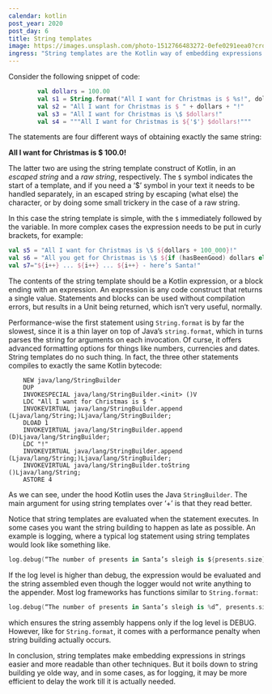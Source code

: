 ```yaml
---
calendar: kotlin
post_year: 2020
post_day: 6
title: String templates
image: https://images.unsplash.com/photo-1512766483272-0efe0291eea0?crop=entropy&cs=tinysrgb&fit=max&fm=jpg&ixid=MXwxfDB8MXxhbGx8fHx8fHx8fA&ixlib=rb-1.2.1&q=80&w=1080
ingress: "String templates are the Kotlin way of embedding expressions in a string. "
---
```

Consider the following snippet of code:

```kotlin
        val dollars = 100.00
        val s1 = String.format("All I want for Christmas is $ %s!", dollars)
        val s2 = "All I want for Christmas is $ " + dollars + "!"
        val s3 = "All I want for Christmas is \$ $dollars!"
        val s4 = """All I want for Christmas is ${'$'} $dollars!"""
```

The statements are four different ways of obtaining exactly the same string:

**All I want for Christmas is $ 100.0!**

The latter two are using the string template construct of Kotlin, in an *escaped string* and a *raw string*, respectively. The `$` symbol indicates the start of a template, and if you need a ‘$’ symbol in your text it needs to be handled separately, in an escaped string by escaping (what else) the character, or by doing some small trickery in the case of a raw string. 

In this case the string template is simple, with the `$` immediately followed by the variable. In more complex cases the expression needs to be put in curly brackets, for example:

```kotlin
val s5 = "All I want for Christmas is \$ ${dollars + 100_000}!"
val s6 = "All you get for Christmas is \$ ${if (hasBeenGood) dollars else 0.0}!"
val s7="${i++} ... ${i++} ... ${i++} - here’s Santa!"
```

The contents of the string template should be a Kotlin expression, or a block ending with an expression. An expression is any code construct that returns a single value. Statements and blocks can be used without compilation errors, but results in a Unit being returned, which isn’t very useful, normally.  

Performance-wise the first statement using `String.format` is by far the slowest, since it is a thin layer on top of Java’s `string.format`, which in turns parses the string for arguments on each invocation. Of curse, it offers advanced formatting options for things like numbers, currencies and dates. String templates do no such thing. In fact, the three other statements compiles to exactly the same Kotlin bytecode:

```
    NEW java/lang/StringBuilder
    DUP
    INVOKESPECIAL java/lang/StringBuilder.<init> ()V
    LDC "All I want for Christmas is $ "
    INVOKEVIRTUAL java/lang/StringBuilder.append (Ljava/lang/String;)Ljava/lang/StringBuilder;
    DLOAD 1
    INVOKEVIRTUAL java/lang/StringBuilder.append (D)Ljava/lang/StringBuilder;
    LDC "!"
    INVOKEVIRTUAL java/lang/StringBuilder.append (Ljava/lang/String;)Ljava/lang/StringBuilder;
    INVOKEVIRTUAL java/lang/StringBuilder.toString ()Ljava/lang/String;
    ASTORE 4
```

As we can see, under the hood Kotlin uses the Java `StringBuilder`. The main argument for using string templates over ‘+’ is that they read better. 

Notice that string templates are evaluated when the statement executes. In some cases you want the string building to happen as late as possible. An example is logging, where a typical log statement using string templates would look like something like.

```kotlin
log.debug(“The number of presents in Santa’s sleigh is ${presents.size}”)
```

If the log level is higher than debug, the expression would be evaluated and the string assembled even though the logger would not write anything to the appender. Most log frameworks has functions similar to `String.format`:

```kotlin
log.debug(“The number of presents in Santa’s sleigh is %d”, presents.size)
```

which ensures the string assembly happens only if the log level is DEBUG. However, like for `String.format`, it comes with a performance penalty when string building actually occurs.

In conclusion, string templates make embedding expressions in strings easier and more readable than other techniques. But it boils down to string building ye olde way, and in some cases, as for logging, it may be more efficient to delay the work till it is actually needed.